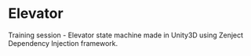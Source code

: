 # Elevator

Training session - Elevator state machine made in Unity3D using Zenject Dependency Injection framework.

